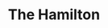 ---
layout: place
title: "The Hamilton"
permalink: /district-of-columbia/washington/the-hamilton.html
stateAbbr: DC
stateName: District of Columbia
cityName: Washington
seo:
  name: "The Hamilton"
  type: Restaurant
  links: https://www.thehamiltondc.com/
description: "Hip American eatery with late hours, plus plenty of room in a live music space downstairs. The Hamilton serves delicious sushi in Washington, District of Columbia. Try fresh Japanese dishes for a great dining experience. Available for takeout, delivery, lunch, and dinner."
place_id: ChIJ0zjVx5e3t4kRPiQqmswuh9c
photos:
  - name: >-
      places/ChIJ0zjVx5e3t4kRPiQqmswuh9c/photos/AeeoHcLPK5MxgGQGbriyBsNpRqjRWH9kONuJ04-cXaiC5FhWYzYigEzy3enOXeKQRZ_Xx18t0R-SvP2043VBOxcm6hhz45O32TR87AIU9emp1YuMP-BaTZz8MiHaA7E9qzj1zfA6x0fvLg0b2siobHD43t67xEEDXq6rP4NLyrftDJ-XUzaRZB9n7Kq8_txjKCQ5XeCdKNzueVQf3DjzeTgrBUToUeEMaC_gNqpELb0khOrsBmrocwm_pefD3inDLh16qVvjTOXAbAFAkiuti7WHHN5-K4XS0nwlJUvqMKHvOBcmSg
    widthPx: 4320
    heightPx: 2880
    authorAttributions:
      - displayName: The Hamilton
        uri: https://maps.google.com/maps/contrib/103036502084943676218
        photoUri: >-
          https://lh3.googleusercontent.com/a-/ALV-UjVO3-F5aO5j5esYcSX4jlP4ihk8-i8e-psdkXz7LpWff__RsJI0=s100-p-k-no-mo
    flagContentUri: >-
      https://www.google.com/local/imagery/report/?cb_client=maps_api_places.places_api&image_key=!1e10!2sAF1QipNexydivJCAR1PVxdJBi_d8ymsIRS0ePaRRWaLV&hl=en-US
    googleMapsUri: >-
      https://www.google.com/maps/place//data=!3m4!1e2!3m2!1sAF1QipNexydivJCAR1PVxdJBi_d8ymsIRS0ePaRRWaLV!2e10!4m2!3m1!1s0x89b7b797c7d538d3:0xd7872ecc9a2a243e
  - name: >-
      places/ChIJ0zjVx5e3t4kRPiQqmswuh9c/photos/AeeoHcJaLXX0Nc2DDyuk8BtQar0__L2dbRBmtg_SXF2bTBxqT_oxDCRFanUCW4FZ--ggUaIARIXBDPoSxgdoShNFI5ooVRKfl9DVqIQ2rkTMKCLk9KJo0XdrGEmpOLLepA2NfHxQq4LTfUomlrXiO_YySHumVCTjfCLd6vdcZA0K_NhczECrj993I4DFH9PknQ9V8fRXFInU3zdZxvE-9EKLX4x9tBnxVKnyrb4tv0kwEjo0r-gDob4xp8Ij3Oim2cNU-NoUIyyQ40TzE0HQIrYluTDbQUQvxV-9-RlGgMUjt0CYjtvBqLKxyzr66ML0ELGEcQONbfmWWspcCdxrrw1iWskJJUGObz-XOp266z9fSva-3nV-ng98KF_Q4mLhHq7veKcSxdNJ2D7tBmpgmlM3cNJ0l-IxsDTJD6OEgM2DYKjc0GTt
    widthPx: 4800
    heightPx: 3600
    authorAttributions:
      - displayName: Edel Lala
        uri: https://maps.google.com/maps/contrib/113235938724027892276
        photoUri: >-
          https://lh3.googleusercontent.com/a-/ALV-UjVGuBEaXfAOKFVB43DmZRrBr_e4simuquog9MQflHtMDt2KIELC=s100-p-k-no-mo
    flagContentUri: >-
      https://www.google.com/local/imagery/report/?cb_client=maps_api_places.places_api&image_key=!1e10!2sCIHM0ogKEICAgMDIr_WFsgE&hl=en-US
    googleMapsUri: >-
      https://www.google.com/maps/place//data=!3m4!1e2!3m2!1sCIHM0ogKEICAgMDIr_WFsgE!2e10!4m2!3m1!1s0x89b7b797c7d538d3:0xd7872ecc9a2a243e
  - name: >-
      places/ChIJ0zjVx5e3t4kRPiQqmswuh9c/photos/AeeoHcIuVgnDrFDVkKrDdDa9Ys58OpQsWOIhrbhCfupcZjAb-4_BRrHphaIKLiiDM0Ow5h7tENOebBqTYe2CVzSkjyigzpWhNVjS2H4x-tTbTmmRL8yDVmQ6NrpSsAKGoZKXS5DfskWL9qZqQr6rppMuGmLTEmFhdQwMg1W5p4ZNJ5juRW4N6Uilf8ug58ZZGy940VXMzkWKwnzH9U_hORBdGjdYaovqmjfFMUYpcI7XStbfwEzhFFFaPwdInoFFaaXj7FPwNJdcsEPk1Za-IlQEuYr3px7C12Ec6TwevmfIaSaCyA
    widthPx: 3841
    heightPx: 2561
    authorAttributions:
      - displayName: The Hamilton
        uri: https://maps.google.com/maps/contrib/103036502084943676218
        photoUri: >-
          https://lh3.googleusercontent.com/a-/ALV-UjVO3-F5aO5j5esYcSX4jlP4ihk8-i8e-psdkXz7LpWff__RsJI0=s100-p-k-no-mo
    flagContentUri: >-
      https://www.google.com/local/imagery/report/?cb_client=maps_api_places.places_api&image_key=!1e10!2sAF1QipPNBknx98gB52rrGlTnYYHrRYw0iF7W6DU3nNqw&hl=en-US
    googleMapsUri: >-
      https://www.google.com/maps/place//data=!3m4!1e2!3m2!1sAF1QipPNBknx98gB52rrGlTnYYHrRYw0iF7W6DU3nNqw!2e10!4m2!3m1!1s0x89b7b797c7d538d3:0xd7872ecc9a2a243e
  - name: >-
      places/ChIJ0zjVx5e3t4kRPiQqmswuh9c/photos/AeeoHcLmATeXU5CHh7Dwh7td_TrwAkakEpY-MmR55xFxBbx1gRtcfPy4YEmtLKNJrcAaTxj22amxvuaURi4mlvkZN7SiLXuDkNmVrp5uy09OXIKUF8BcJK24bvJjrChMbR4HWyNx-BEGyzYaikYFNgMzoyFAZBLE5Fnb0nR9FKdUWDC_RRPRKxbFPDDqjJSrbkAWHkEU9YM18OgXaaStq8G2DZRHMykR5I5vlANZ5lQnFs63tzuD2-luM4t7ILT1G5Fm_TQuJK23hSH0B3vz_Y15uujTeOS42hLr1dhermfn7rSGNiZrUo4v64fmk373uGsIa_bhD1tRtuxYeK0-Jnf8fieEbvURcGtH4LoocvN9ucpgKvEofUQE_bSw4ebVloAuEGujdUitZ3yqTbmF4jBW_YuSXy1OcSszzm3aaqL1Ewvbl0E
    widthPx: 4800
    heightPx: 3600
    authorAttributions:
      - displayName: Kirill Bogoslovskii
        uri: https://maps.google.com/maps/contrib/105387125841654742972
        photoUri: >-
          https://lh3.googleusercontent.com/a-/ALV-UjWsKeZjkaxy2oG4PgantIqqs2HsO9P8dYTv20eL_Y9Shv6vTVw2Rg=s100-p-k-no-mo
    flagContentUri: >-
      https://www.google.com/local/imagery/report/?cb_client=maps_api_places.places_api&image_key=!1e10!2sCIHM0ogKEICAgMCIh5GssQE&hl=en-US
    googleMapsUri: >-
      https://www.google.com/maps/place//data=!3m4!1e2!3m2!1sCIHM0ogKEICAgMCIh5GssQE!2e10!4m2!3m1!1s0x89b7b797c7d538d3:0xd7872ecc9a2a243e
  - name: >-
      places/ChIJ0zjVx5e3t4kRPiQqmswuh9c/photos/AeeoHcJwTWA3ZodDKBcriPlKeQbS5HJIPtpmANvFAOwxG57HPcJ1uEmqHZXUOiO27klaYkwyafVzShtKxX1Ph8TE1bgTRRF6ymh6ENuqi_yJuk5O8mfh8t8oGGX3NKGHSmLnqPCaSlnAK0AHtjAOEKMDLlDnXY92gadRACTrATR7zf5C_sX6HHGtaFlk0Uek2SUMIg_dDb81gdQ67ej7KzBOGZlqvYymLxc8HOb3Q-HHt34cnGP5VP5esTshTIqzr_bTXGNP54-oLVx_Auxv2VeA0udDmDUCYB61ZzkHF4O_23Q4VP4ahmTyjQ7wF5lo3iB4UxQteMC59Yre9q4CgAyCIVfyZEHRjHIXxpKF6Oe9c0uoAxWSz61_Ui0B6xPv7BymDdJ2FQ-iqUeb14ixtf7Vwj2FNnf_qmRySgmEaY8JBRVmLQ
    widthPx: 1743
    heightPx: 1576
    authorAttributions:
      - displayName: Dario Mirski
        uri: https://maps.google.com/maps/contrib/105576028219949544272
        photoUri: >-
          https://lh3.googleusercontent.com/a/ACg8ocLmR1GhLP5OvoCaP9UsKAf6y-RNEz6o-cODI17Q2goiWLPKPw=s100-p-k-no-mo
    flagContentUri: >-
      https://www.google.com/local/imagery/report/?cb_client=maps_api_places.places_api&image_key=!1e10!2sCIHM0ogKEICAgMCIzrCbHw&hl=en-US
    googleMapsUri: >-
      https://www.google.com/maps/place//data=!3m4!1e2!3m2!1sCIHM0ogKEICAgMCIzrCbHw!2e10!4m2!3m1!1s0x89b7b797c7d538d3:0xd7872ecc9a2a243e
  - name: >-
      places/ChIJ0zjVx5e3t4kRPiQqmswuh9c/photos/AeeoHcLJY3nbAtJvQJqNNz9tP8RDjR98GmgE0tRHqlCp3x-ySwWuT7mM4FWHwcyWiDabSNW-L2EnVUA9vbZvCguCOi9x7aa_mVQrTuhHoW1TJWQQrlwiRRoj4c6CRxhy2upIeRZRfm1KEvnBdf-ibqvENmDudyr284-efcuARccgnQFjFBGD2HVux9ES_1eDL8kNmSC36MqXqVw6LnoMJUgBbuEnkbzrhun0PiOQc8SHIFSTlJzoDH48KcLlxTEi8NfuNyzyGSF7m4mr-g0f5gT4fAAwtx-cAFmblhaoaR46ljJa4Q
    widthPx: 947
    heightPx: 800
    authorAttributions:
      - displayName: The Hamilton
        uri: https://maps.google.com/maps/contrib/103036502084943676218
        photoUri: >-
          https://lh3.googleusercontent.com/a-/ALV-UjVO3-F5aO5j5esYcSX4jlP4ihk8-i8e-psdkXz7LpWff__RsJI0=s100-p-k-no-mo
    flagContentUri: >-
      https://www.google.com/local/imagery/report/?cb_client=maps_api_places.places_api&image_key=!1e10!2sAF1QipN4-z29R_lAtpCsHkoX_0K_Nsf5lSdySb9pogT3&hl=en-US
    googleMapsUri: >-
      https://www.google.com/maps/place//data=!3m4!1e2!3m2!1sAF1QipN4-z29R_lAtpCsHkoX_0K_Nsf5lSdySb9pogT3!2e10!4m2!3m1!1s0x89b7b797c7d538d3:0xd7872ecc9a2a243e
  - name: >-
      places/ChIJ0zjVx5e3t4kRPiQqmswuh9c/photos/AeeoHcLb30m08UruxAUCPdPTCpTVEidm_HEZFKnp6WwBv-p59kW3ouNTltnAkeasqY4e42dRX0cuHfSVQ9umGTLELsb1mShAnseKFyaJrY7MdFfJmfOn1bk0uZwFbLK0V673elCLghM5itLnXSJljnfKWzrf0oo544rqub5F9i7pRa_i5kZ5y0bVPLS61BAszy5k5EGQVz61RRxUeldCjWvUs2jO35cXe88_AAug884-d7t8HRA4tRDXey_jhDks_efPh5Hv8XNRPE2GDB1ORu703ET5ZZrblLTFrnCzz7qtJ6-GUrnNkImeQNDIwBwsWz4ODADsF5c5djWzlAcUHf1hWLGlvwbsWbATaGE3r1GGZMBNllLBunsIgEebHabpdaBa604hIQMHrrCoXdgW2v9MoE11UBU9e6bHQPQIr0aelJsr_44h
    widthPx: 4624
    heightPx: 3472
    authorAttributions:
      - displayName: Emma Cobert
        uri: https://maps.google.com/maps/contrib/117567416219630118483
        photoUri: >-
          https://lh3.googleusercontent.com/a-/ALV-UjV0vyg5zDrBLBoE0fErcMhpcz8SJVL2feX3rYuk5G7P7gd8gy3Z=s100-p-k-no-mo
    flagContentUri: >-
      https://www.google.com/local/imagery/report/?cb_client=maps_api_places.places_api&image_key=!1e10!2sCIHM0ogKEICAgICfq5-zowE&hl=en-US
    googleMapsUri: >-
      https://www.google.com/maps/place//data=!3m4!1e2!3m2!1sCIHM0ogKEICAgICfq5-zowE!2e10!4m2!3m1!1s0x89b7b797c7d538d3:0xd7872ecc9a2a243e
  - name: >-
      places/ChIJ0zjVx5e3t4kRPiQqmswuh9c/photos/AeeoHcL-ZW1CEpNUFqX_cjZZAJaVktVq8SW_46Ix7mAptwtBiaLtIZ9yveNx3AhppL38YJp3C0wPDwpA-aksAh7sWGpWqkrq9_NGdDgCiQK9IIwF7oy_r2CrN41gVRwe5sYaupvItUEwaB1l0aZesimlU_DfIBybg_yfIy5B8pxOvX2tgSbxht_vCsAaA8KKBl-40WgAiKryFyQnnlvEGLv2r7tY20XSfMw50sTQ7bBsdqRYlfwH3CdF4x1caaRSJ252Ka2DZGHwHMHqnoBWNdycGFhzDRoQFbwH6nM_oO2LOm_IUA_QWcdg5w43I0HMVd6jO9pLIfJlgaLYY7RL98hU2LuO_r_PYNTNIba-b0SthWI-vCspEDH3yPoVhcZyLck_C9jV2stAG_Qu_OmMVlx-ICnnkO2ziK7cYnc5ZMLHbLxFak1R
    widthPx: 3600
    heightPx: 4800
    authorAttributions:
      - displayName: Satish Shikhare
        uri: https://maps.google.com/maps/contrib/108427399698816213863
        photoUri: >-
          https://lh3.googleusercontent.com/a-/ALV-UjXfXDmDpMfuXilMSS8nHhMleGrZ9OAq407iVIoVpT-_M87ZvzbK=s100-p-k-no-mo
    flagContentUri: >-
      https://www.google.com/local/imagery/report/?cb_client=maps_api_places.places_api&image_key=!1e10!2sCIHM0ogKEICAgICvjsO5iAE&hl=en-US
    googleMapsUri: >-
      https://www.google.com/maps/place//data=!3m4!1e2!3m2!1sCIHM0ogKEICAgICvjsO5iAE!2e10!4m2!3m1!1s0x89b7b797c7d538d3:0xd7872ecc9a2a243e
  - name: >-
      places/ChIJ0zjVx5e3t4kRPiQqmswuh9c/photos/AeeoHcIb4mjk0kIppEYyiLASEBZJ7kIReghic8VmOYMSGkkkrLTutQNvrJPgf30BFpZVi06pIWNWKOMsLfGg6sz0S1u88XursaHm49YdW_jQaXtBgpJYcuUVny4ZaIxHdnY4nmMiv_19KtQv11i1xuHH3inIxnmQ_GKDzFmATcouJZxDyXWY_4f37xz4K3_3aXlNv1sFpUtAumLGKn8NUERSKf3cA9pw7gkIeWcSBcyaSLHBq79zkvr-XtLl0XfSzpd809XLxydKzRVndAU-B1TZ3B4mWRb8f3WsrW4-F79dpERfAdBiyQMyd-7hgsDScqpP_hXm_EQanjWJdUiCcu9v_2Nn6Zy0AGQ-oL54t-43I7wLBJXHFCetHoorsukIkrz2Vj2UJ-WIy7C8l6jm6o-ajqeCNzgPXhy5REV8XVlaSDDp3g
    widthPx: 4080
    heightPx: 3072
    authorAttributions:
      - displayName: Sean B
        uri: https://maps.google.com/maps/contrib/118135978568226268136
        photoUri: >-
          https://lh3.googleusercontent.com/a/ACg8ocJ6X7QY7mx3J8WiVgMbptwICzMsZzn-7OF-60bZQPUUEKc3XQ=s100-p-k-no-mo
    flagContentUri: >-
      https://www.google.com/local/imagery/report/?cb_client=maps_api_places.places_api&image_key=!1e10!2sCIHM0ogKEICAgICLp8LcUw&hl=en-US
    googleMapsUri: >-
      https://www.google.com/maps/place//data=!3m4!1e2!3m2!1sCIHM0ogKEICAgICLp8LcUw!2e10!4m2!3m1!1s0x89b7b797c7d538d3:0xd7872ecc9a2a243e
  - name: >-
      places/ChIJ0zjVx5e3t4kRPiQqmswuh9c/photos/AeeoHcJOKqRZhA7_z4TMhYiyk5cR4sYcFPCoWft8H2VyQCRynTUO5OA2ZWXZjFzieRHwuEKGNHdMClJce0I8gHxmoYAyd-3rcceUx8PqYP-XTuK4NkhfzQwtXWdSsmiP1zPTIUawBXNNLir1pn8NOgpPfdwbSKxaHvOwXoqZ1M_5iAXy5AXCaHkOmzS-0UsHy7z4UPE0sFWqIZsHja1g9q_znjmvFLZgRlqapzpdZ83ezni25bhRqBwFDfyeUUCkAHsUlhdM5A_wWf8wbis63OgVgg1zP315XVHEiO6N3JsE_dDxRs5fRRCgsgJnQ43v0bFyB32HcNPbJ2aMbGY2cyMRF3aZR748W4cWj9daOIxaG9_gvBeC5FXfqU88adfiBTnh4_NTIycjeejqer4hUk3590EKBit5eruU87wSEdCKWxEgtDSX
    widthPx: 3600
    heightPx: 4800
    authorAttributions:
      - displayName: Satish Shikhare
        uri: https://maps.google.com/maps/contrib/108427399698816213863
        photoUri: >-
          https://lh3.googleusercontent.com/a-/ALV-UjXfXDmDpMfuXilMSS8nHhMleGrZ9OAq407iVIoVpT-_M87ZvzbK=s100-p-k-no-mo
    flagContentUri: >-
      https://www.google.com/local/imagery/report/?cb_client=maps_api_places.places_api&image_key=!1e10!2sCIHM0ogKEICAgICvjsO58AE&hl=en-US
    googleMapsUri: >-
      https://www.google.com/maps/place//data=!3m4!1e2!3m2!1sCIHM0ogKEICAgICvjsO58AE!2e10!4m2!3m1!1s0x89b7b797c7d538d3:0xd7872ecc9a2a243e
address: 600 14th St NW, Washington, DC 20005, USA
street: 600 14th St NW
city: Washington
state: DC
zip: '20005'
country: USA
neighborhood: Northwest Washington
latitude: '38.897538'
longitude: '-77.032187'
accessibility_options:
  wheelchairAccessibleEntrance: true
  wheelchairAccessibleRestroom: true
  wheelchairAccessibleSeating: true
business_status: OPERATIONAL
name: The Hamilton
google_maps_links:
  directionsUri: >-
    https://www.google.com/maps/dir//''/data=!4m7!4m6!1m1!4e2!1m2!1m1!1s0x89b7b797c7d538d3:0xd7872ecc9a2a243e!3e0
  placeUri: https://maps.google.com/?cid=15530433296305103934
  writeAReviewUri: >-
    https://www.google.com/maps/place//data=!4m3!3m2!1s0x89b7b797c7d538d3:0xd7872ecc9a2a243e!12e1
  reviewsUri: >-
    https://www.google.com/maps/place//data=!4m4!3m3!1s0x89b7b797c7d538d3:0xd7872ecc9a2a243e!9m1!1b1
  photosUri: >-
    https://www.google.com/maps/place//data=!4m3!3m2!1s0x89b7b797c7d538d3:0xd7872ecc9a2a243e!10e5
primary_type: American Restaurant
opening_hours:
  regular: null
  current: null
secondary_opening_hours:
  regular:
    weekdayDescriptions: null
    type: null
  current:
    weekdayDescriptions: null
    type: null
phone: (202) 787-1000
price_level: PRICE_LEVEL_MODERATE
price_range: null
rating: '4.5'
rating_count: 0
website: https://www.thehamiltondc.com/
reviews:
  - name: >-
      places/ChIJ0zjVx5e3t4kRPiQqmswuh9c/reviews/ChdDSUhNMG9nS0VJQ0FnTUNJMHNmUXVRRRAB
    relativePublishTimeDescription: a week ago
    rating: 5
    text:
      text: >-
        Perfect Simplicity: A Return to The Hamilton


        As DC residents, my wife and I have come to appreciate restaurants that
        blend quality, atmosphere, and consistency. Our recent dinner at The
        Hamilton, a repeat visit during the vibrant Cherry Blossom season, once
        again confirmed its place among the city’s most satisfying dining
        experiences. “Perfect Simplicity” best describes our evening—not because
        the dishes were simple in execution, but because everything felt
        effortlessly right.


        🌸 The Cherry Blossom Glow: Atmosphere & Service

        With DC in full bloom and visitors flowing in from across the country
        and abroad, The Hamilton was lively and energetic. The space was
        bustling but never chaotic, and the service stood out—attentive,
        polished, and unhurried, allowing us to fully enjoy each course in
        comfort.


        🍜 Starter: Miso Soup

        I began with the Miso Soup, which turned out to be a quiet revelation.
        The broth was velvety and savory, its umami notes deepened by shiitake
        mushrooms sliced to perfection, silky tofu, scallions, and the subtle
        marine touch of seaweed. This was a dish in harmony—elegant, balanced,
        and deeply satisfying.


        🧀 Shared Starter: Grayson Cheese Plate

        We shared the Grayson cheese, part of the American Farmhouse Cheese
        selection, and it delivered a beautiful range of flavors and textures.
        The semi-soft, aromatic cow’s milk cheese was accompanied by pickled red
        onions with a delightful crunch, tangy and vibrant. The cranberry walnut
        bread was both chewy and fragrant, and the two accompanying spreads
        added complexity—one fig-forward and sweet, the other earthy and savory.
        It was a starter that invited slow bites and long conversation.


        🍝 Main: Classic Meatballs & Pomodoro

        I followed with the Classic Meatballs & Pomodoro—an unfussy but
        comforting dish done impeccably well. The meatballs were tender and
        well-seasoned, nestled in a bright and savory pomodoro sauce, with a
        base of Parmesan polenta that was creamy, rich, and wonderfully
        textured. It felt like something straight out of a rustic Italian
        kitchen.


        🥪 Her Main: Roasted Turkey Sandwich

        My wife enjoyed the Roasted Turkey Sandwich, built on everything
        ciabatta and layered with pimento cheese, bacon, lettuce, tomato, and
        scallion aioli. She noted the turkey’s shaved texture, which gave the
        sandwich a light yet satisfying mouthfeel. The flavors were vibrant and
        well-integrated, especially the subtle heat of the pimento cheese and
        the crisp, smoky bacon. Served with golden, perfectly crisped fries, it
        was hearty and delightful.


        🍷 A Place We’ll Keep Coming Back To

        While we are still getting to know DC’s full culinary landscape, The
        Hamilton has quickly become a favorite—a spot that balances
        crowd-pleasing versatility with thoughtful execution. The space is
        elegant yet relaxed, the menu broad but curated, and the service
        consistently warm and professional.


        Whether it’s a simple bowl of soup or a full entrée, The Hamilton
        doesn’t overreach—it delivers with confidence and care, and that makes
        it one of the most dependable and rewarding dining options in downtown
        DC.


        Rating: 5/5

        Standouts: Miso Soup, Grayson Cheese Plate, Classic Meatballs

        Vibe: Warm, lively, welcoming—great for both locals and visitors

        Would we return? Absolutely. Again and again.

        Prior Visit:

        We stopped a week ago in for an early dinner at The Hamilton in DC and
        had a wonderful experience. I went with the Cobb salad, and my wife had
        Evan’s Chicken — both were delicious and beautifully prepared. The
        atmosphere struck the perfect balance: stylish and energetic, yet still
        warm and welcoming. It felt very DC, in the best possible way. The staff
        was friendly and attentive, making the whole experience even more
        enjoyable. We’ll definitely be back, we we have done recently before
        this visit. Definitively we are becoming regular customers
      languageCode: en
    originalText:
      text: >-
        Perfect Simplicity: A Return to The Hamilton


        As DC residents, my wife and I have come to appreciate restaurants that
        blend quality, atmosphere, and consistency. Our recent dinner at The
        Hamilton, a repeat visit during the vibrant Cherry Blossom season, once
        again confirmed its place among the city’s most satisfying dining
        experiences. “Perfect Simplicity” best describes our evening—not because
        the dishes were simple in execution, but because everything felt
        effortlessly right.


        🌸 The Cherry Blossom Glow: Atmosphere & Service

        With DC in full bloom and visitors flowing in from across the country
        and abroad, The Hamilton was lively and energetic. The space was
        bustling but never chaotic, and the service stood out—attentive,
        polished, and unhurried, allowing us to fully enjoy each course in
        comfort.


        🍜 Starter: Miso Soup

        I began with the Miso Soup, which turned out to be a quiet revelation.
        The broth was velvety and savory, its umami notes deepened by shiitake
        mushrooms sliced to perfection, silky tofu, scallions, and the subtle
        marine touch of seaweed. This was a dish in harmony—elegant, balanced,
        and deeply satisfying.


        🧀 Shared Starter: Grayson Cheese Plate

        We shared the Grayson cheese, part of the American Farmhouse Cheese
        selection, and it delivered a beautiful range of flavors and textures.
        The semi-soft, aromatic cow’s milk cheese was accompanied by pickled red
        onions with a delightful crunch, tangy and vibrant. The cranberry walnut
        bread was both chewy and fragrant, and the two accompanying spreads
        added complexity—one fig-forward and sweet, the other earthy and savory.
        It was a starter that invited slow bites and long conversation.


        🍝 Main: Classic Meatballs & Pomodoro

        I followed with the Classic Meatballs & Pomodoro—an unfussy but
        comforting dish done impeccably well. The meatballs were tender and
        well-seasoned, nestled in a bright and savory pomodoro sauce, with a
        base of Parmesan polenta that was creamy, rich, and wonderfully
        textured. It felt like something straight out of a rustic Italian
        kitchen.


        🥪 Her Main: Roasted Turkey Sandwich

        My wife enjoyed the Roasted Turkey Sandwich, built on everything
        ciabatta and layered with pimento cheese, bacon, lettuce, tomato, and
        scallion aioli. She noted the turkey’s shaved texture, which gave the
        sandwich a light yet satisfying mouthfeel. The flavors were vibrant and
        well-integrated, especially the subtle heat of the pimento cheese and
        the crisp, smoky bacon. Served with golden, perfectly crisped fries, it
        was hearty and delightful.


        🍷 A Place We’ll Keep Coming Back To

        While we are still getting to know DC’s full culinary landscape, The
        Hamilton has quickly become a favorite—a spot that balances
        crowd-pleasing versatility with thoughtful execution. The space is
        elegant yet relaxed, the menu broad but curated, and the service
        consistently warm and professional.


        Whether it’s a simple bowl of soup or a full entrée, The Hamilton
        doesn’t overreach—it delivers with confidence and care, and that makes
        it one of the most dependable and rewarding dining options in downtown
        DC.


        Rating: 5/5

        Standouts: Miso Soup, Grayson Cheese Plate, Classic Meatballs

        Vibe: Warm, lively, welcoming—great for both locals and visitors

        Would we return? Absolutely. Again and again.

        Prior Visit:

        We stopped a week ago in for an early dinner at The Hamilton in DC and
        had a wonderful experience. I went with the Cobb salad, and my wife had
        Evan’s Chicken — both were delicious and beautifully prepared. The
        atmosphere struck the perfect balance: stylish and energetic, yet still
        warm and welcoming. It felt very DC, in the best possible way. The staff
        was friendly and attentive, making the whole experience even more
        enjoyable. We’ll definitely be back, we we have done recently before
        this visit. Definitively we are becoming regular customers
      languageCode: en
    authorAttribution:
      displayName: Dario Mirski
      uri: https://www.google.com/maps/contrib/105576028219949544272/reviews
      photoUri: >-
        https://lh3.googleusercontent.com/a/ACg8ocLmR1GhLP5OvoCaP9UsKAf6y-RNEz6o-cODI17Q2goiWLPKPw=s128-c0x00000000-cc-rp-mo-ba3
    publishTime: '2025-04-01T23:44:37.135622Z'
    flagContentUri: >-
      https://www.google.com/local/review/rap/report?postId=ChdDSUhNMG9nS0VJQ0FnTUNJMHNmUXVRRRAB&d=17924085&t=1
    googleMapsUri: >-
      https://www.google.com/maps/reviews/data=!4m6!14m5!1m4!2m3!1sChdDSUhNMG9nS0VJQ0FnTUNJMHNmUXVRRRAB!2m1!1s0x89b7b797c7d538d3:0xd7872ecc9a2a243e
  - name: >-
      places/ChIJ0zjVx5e3t4kRPiQqmswuh9c/reviews/ChdDSUhNMG9nS0VJQ0FnTUN3NmVPSTJnRRAB
    relativePublishTimeDescription: 3 weeks ago
    rating: 4
    text:
      text: >-
        Last week, a friend and I visited The Hamilton for Happy Hour. While it
        wasn't my friend's first time there, it was my first experience dining
        at the restaurant. The place is quite large, featuring several different
        seating areas. We chose a table towards the back, which was nice since
        the front area was packed.


        Initially, Kate was our server, and she was fantastic—very attentive and
        helpful in assisting us with our roll selections. Once Kate's shift
        ended, we were served by Erin. Erin was pleasant, but she wasn't as
        attentive as Kate had been.


        We ordered a variety of sushi rolls, and I also tried the cream of crab
        soup. The soup arrived first. It had a good flavor, but I found it a bit
        bland for my taste; however, it was full of crab, which I really
        enjoyed. The sushi rolls were decent, but I've definitely had better
        before. Each of us ordered three rolls: my friend had the Tsunami,
        Crunchy Tuna, and Rainbow rolls, while I chose the Caterpillar,
        Firecracker, and King Toro rolls. Our favorites were the Rainbow and
        King Toro rolls.


        If you're unsure about what to eat, The Hamilton offers a wide selection
        of options to choose from.
      languageCode: en
    originalText:
      text: >-
        Last week, a friend and I visited The Hamilton for Happy Hour. While it
        wasn't my friend's first time there, it was my first experience dining
        at the restaurant. The place is quite large, featuring several different
        seating areas. We chose a table towards the back, which was nice since
        the front area was packed.


        Initially, Kate was our server, and she was fantastic—very attentive and
        helpful in assisting us with our roll selections. Once Kate's shift
        ended, we were served by Erin. Erin was pleasant, but she wasn't as
        attentive as Kate had been.


        We ordered a variety of sushi rolls, and I also tried the cream of crab
        soup. The soup arrived first. It had a good flavor, but I found it a bit
        bland for my taste; however, it was full of crab, which I really
        enjoyed. The sushi rolls were decent, but I've definitely had better
        before. Each of us ordered three rolls: my friend had the Tsunami,
        Crunchy Tuna, and Rainbow rolls, while I chose the Caterpillar,
        Firecracker, and King Toro rolls. Our favorites were the Rainbow and
        King Toro rolls.


        If you're unsure about what to eat, The Hamilton offers a wide selection
        of options to choose from.
      languageCode: en
    authorAttribution:
      displayName: Carmen Hall
      uri: https://www.google.com/maps/contrib/106747537221789362099/reviews
      photoUri: >-
        https://lh3.googleusercontent.com/a-/ALV-UjU0fyPzV6YVmo6szTygS5JzqDClwph4sBgY0vJIBy95FzBbBTQ=s128-c0x00000000-cc-rp-mo-ba4
    publishTime: '2025-03-19T19:10:20.781985Z'
    flagContentUri: >-
      https://www.google.com/local/review/rap/report?postId=ChdDSUhNMG9nS0VJQ0FnTUN3NmVPSTJnRRAB&d=17924085&t=1
    googleMapsUri: >-
      https://www.google.com/maps/reviews/data=!4m6!14m5!1m4!2m3!1sChdDSUhNMG9nS0VJQ0FnTUN3NmVPSTJnRRAB!2m1!1s0x89b7b797c7d538d3:0xd7872ecc9a2a243e
  - name: >-
      places/ChIJ0zjVx5e3t4kRPiQqmswuh9c/reviews/ChZDSUhNMG9nS0VJQ0FnTUNnMXZmVURBEAE
    relativePublishTimeDescription: a month ago
    rating: 5
    text:
      text: >-
        I had an excellent experience at The Hamilton! The food was
        outstanding—fresh, flavorful, and beautifully presented. The service was
        just as impressive, with attentive and friendly staff making sure
        everything was perfect.


        The restaurant itself is spotless, well-maintained, and has a welcoming
        atmosphere. It’s a great spot for any occasion—whether you're here for a
        business meeting, a romantic dinner, or just a nice meal with friends
        and family.


        The prices are very reasonable for the quality and experience you get. I
        highly recommend The Hamilton to anyone looking for a top-tier dining
        experience.
      languageCode: en
    originalText:
      text: >-
        I had an excellent experience at The Hamilton! The food was
        outstanding—fresh, flavorful, and beautifully presented. The service was
        just as impressive, with attentive and friendly staff making sure
        everything was perfect.


        The restaurant itself is spotless, well-maintained, and has a welcoming
        atmosphere. It’s a great spot for any occasion—whether you're here for a
        business meeting, a romantic dinner, or just a nice meal with friends
        and family.


        The prices are very reasonable for the quality and experience you get. I
        highly recommend The Hamilton to anyone looking for a top-tier dining
        experience.
      languageCode: en
    authorAttribution:
      displayName: Franklin Duharte
      uri: https://www.google.com/maps/contrib/109447006042371123104/reviews
      photoUri: >-
        https://lh3.googleusercontent.com/a/ACg8ocLrrnomVsdmabwxR6x6xKh5SZhvROARLfdigTwMklWxmMM3yg=s128-c0x00000000-cc-rp-mo-ba5
    publishTime: '2025-02-17T01:41:25.574738Z'
    flagContentUri: >-
      https://www.google.com/local/review/rap/report?postId=ChZDSUhNMG9nS0VJQ0FnTUNnMXZmVURBEAE&d=17924085&t=1
    googleMapsUri: >-
      https://www.google.com/maps/reviews/data=!4m6!14m5!1m4!2m3!1sChZDSUhNMG9nS0VJQ0FnTUNnMXZmVURBEAE!2m1!1s0x89b7b797c7d538d3:0xd7872ecc9a2a243e
  - name: >-
      places/ChIJ0zjVx5e3t4kRPiQqmswuh9c/reviews/ChdDSUhNMG9nS0VJQ0FnTUNna3ZhYW5BRRAB
    relativePublishTimeDescription: a month ago
    rating: 5
    text:
      text: >-
        My partner and I went for Valentine's day and had the best time! The
        restaurant is beautiful and actually enormous with multiple dining rooms
        and bar areas. Everything we ate was delicious and the cocktails were
        good too. Will definitely come back to try the sushi!
      languageCode: en
    originalText:
      text: >-
        My partner and I went for Valentine's day and had the best time! The
        restaurant is beautiful and actually enormous with multiple dining rooms
        and bar areas. Everything we ate was delicious and the cocktails were
        good too. Will definitely come back to try the sushi!
      languageCode: en
    authorAttribution:
      displayName: Sarah Skordas
      uri: https://www.google.com/maps/contrib/101041492001422672430/reviews
      photoUri: >-
        https://lh3.googleusercontent.com/a-/ALV-UjXL3YXg8QakPvdMjPjaw9AoGIg2GVf84ltp-uOaz7kaK_smJKCIWA=s128-c0x00000000-cc-rp-mo-ba3
    publishTime: '2025-02-15T13:54:42.073196Z'
    flagContentUri: >-
      https://www.google.com/local/review/rap/report?postId=ChdDSUhNMG9nS0VJQ0FnTUNna3ZhYW5BRRAB&d=17924085&t=1
    googleMapsUri: >-
      https://www.google.com/maps/reviews/data=!4m6!14m5!1m4!2m3!1sChdDSUhNMG9nS0VJQ0FnTUNna3ZhYW5BRRAB!2m1!1s0x89b7b797c7d538d3:0xd7872ecc9a2a243e
  - name: >-
      places/ChIJ0zjVx5e3t4kRPiQqmswuh9c/reviews/ChZDSUhNMG9nS0VJQ0FnTUNJN0lISllnEAE
    relativePublishTimeDescription: a week ago
    rating: 5
    text:
      text: >-
        Look up and around at the architecture and paintings. They are very
        interesting. The bread basket was good. The branzino with no head was
        excellent! The brussel sprouts were cooked to perfection with great
        seasoning too. The truffle fries were good too! Service was excellent
        too. Two bars too. Lots of space. Book reservation on open table too.
        Packed restaurant due to cherry blossoms 🌸
      languageCode: en
    originalText:
      text: >-
        Look up and around at the architecture and paintings. They are very
        interesting. The bread basket was good. The branzino with no head was
        excellent! The brussel sprouts were cooked to perfection with great
        seasoning too. The truffle fries were good too! Service was excellent
        too. Two bars too. Lots of space. Book reservation on open table too.
        Packed restaurant due to cherry blossoms 🌸
      languageCode: en
    authorAttribution:
      displayName: C Hill
      uri: https://www.google.com/maps/contrib/106920877225653075049/reviews
      photoUri: >-
        https://lh3.googleusercontent.com/a-/ALV-UjVrhABrw0GjoxbQAq2WgYU1cup53w2kliw8al787cqhemCw20gB=s128-c0x00000000-cc-rp-mo-ba6
    publishTime: '2025-03-31T02:48:39.736133Z'
    flagContentUri: >-
      https://www.google.com/local/review/rap/report?postId=ChZDSUhNMG9nS0VJQ0FnTUNJN0lISllnEAE&d=17924085&t=1
    googleMapsUri: >-
      https://www.google.com/maps/reviews/data=!4m6!14m5!1m4!2m3!1sChZDSUhNMG9nS0VJQ0FnTUNJN0lISllnEAE!2m1!1s0x89b7b797c7d538d3:0xd7872ecc9a2a243e
parking_options:
  freeParkingLot: false
  paidParkingLot: true
  paidStreetParking: true
payment_options:
  acceptsCreditCards: true
  acceptsDebitCards: true
  acceptsCashOnly: false
  acceptsNfc: true
allow_dogs: null
curbside_pickup: true
delivery: true
dine_in: true
good_for_children: true
good_for_groups: true
good_for_sports: false
live_music: true
menu_for_children: true
outdoor_seating: true
reservable: true
restroom: true
serves_beer: true
serves_breakfast: true
serves_brunch: true
serves_cocktails: true
serves_coffee: true
serves_dinner: true
serves_dessert: true
serves_lunch: true
serves_vegetarian_food: true
serves_wine: true
takeout: true
update_category: essentials
summary: >-
  Hip American eatery with late hours, plus plenty of room in a live music space
  downstairs.

---